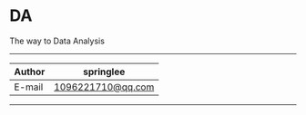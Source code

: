 DA
===========================
The way to Data Analysis
****
	
|Author|springlee|
|---|---
|E-mail|1096221710@qq.com

****

